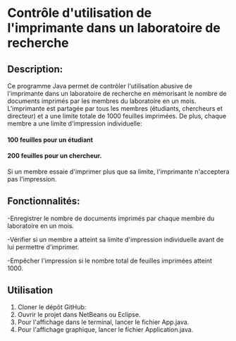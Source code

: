 # Contrôle d'utilisation de l'imprimante dans un laboratoire de recherche 

## Description:

Ce programme Java permet de contrôler l'utilisation abusive de l'imprimante dans un laboratoire de recherche en mémorisant le nombre de documents imprimés par les membres du laboratoire en un mois. L'imprimante est partagée par tous les membres (étudiants, chercheurs et directeur) et a une limite totale de 1000 feuilles imprimées. De plus, chaque membre a une limite d'impression individuelle:
#### 100 feuilles pour un étudiant 
#### 200 feuilles pour un chercheur.
Si un membre essaie d'imprimer plus que sa limite, l'imprimante n'acceptera pas l'impression.

## Fonctionnalités:

   -Enregistrer le nombre de documents imprimés par chaque membre du laboratoire en un mois.
   
   -Vérifier si un membre a atteint sa limite d'impression individuelle avant de lui permettre d'imprimer.
   
   -Empêcher l'impression si le nombre total de feuilles imprimées atteint 1000.
## Utilisation 
1. Cloner le dépôt GitHub:
2. Ouvrir le projet dans NetBeans ou Eclipse.
3. Pour l'affichage dans le terminal, lancer le fichier App.java.
4. Pour l'affichage graphique, lancer le fichier Application.java.
    
    


   
